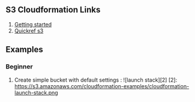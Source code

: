 ## S3 Cloudformation Links

1. [Getting started](http://docs.aws.amazon.com/AWSCloudFormation/latest/UserGuide/gettingstarted.templatebasics.html)
2. [Quickref s3](http://docs.aws.amazon.com/AWSCloudFormation/latest/UserGuide/quickref-s3.html)

## Examples

### Beginner

1. Create simple bucket with default settings : ![launch stack][2]
[2]: https://s3.amazonaws.com/cloudformation-examples/cloudformation-launch-stack.png

